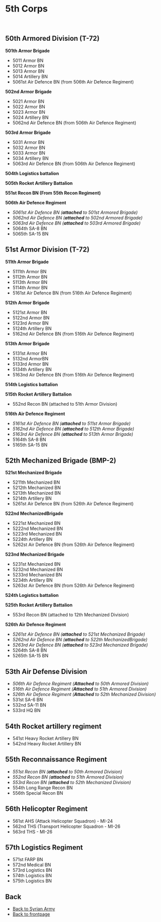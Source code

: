 # 5th Corps 
<br>


## 50th Armored Division (T-72)
**501th Armor Brigade**
- 5011 Armor BN
- 5012 Armor BN
- 5013 Armor BN
- 5014 Artillery BN
- 5061st Air Defence BN  (from 506th Air Defence Regiment)

**502nd Armor Brigade**
- 5021 Armor BN
- 5022 Armor BN
- 5023 Armor BN
- 5024 Artillery BN
- 5062nd Air Defence BN  (from 506th Air Defence Regiment)

**503rd Armor Brigade**
- 5031 Armor BN
- 5032 Armor BN
- 5033 Armor BN
- 5034 Artillery BN
- 5063rd Air Defence BN  (from 506th Air Defence Regiment)

**504th Logistics battalion**

**505th Rocket Artillery Battalion**

**551st Recon BN (From 55th Recon Regiment)**

**506th Air Defence Regiment**
-  _5061st Air Defence BN  (**attached** to 501st Armored Brigade)_
- _5062nd Air Defence BN (**attached** to 502nd Armored Brigade)_
- _5063rd Air Defence BN (**attached** to 503rd Armored Brigade)_
- 5064th SA-8 BN
- 5065th SA-15 BN




## 51st Armor Division (T-72)
**511th Armor Brigade**
- 5111th Armor BN
- 5112th Armor BN
- 5113th Armor BN
- 5114th Armor BN
- 5161st Air Defence BN  (from 516th Air Defence Regiment)

**512th Armor Brigade**
- 5121st Armor BN
- 5122nd Armor BN
- 5123rd Armor BN
- 5124th Artillery BN
- 5162nd Air Defence BN  (from 516th Air Defence Regiment)

**513th Armor Brigade**
- 5131st Armor BN
- 5132nd ArmorBN
- 5133rd Armor BN
- 5134th Artillery BN
- 5163nd Air Defence BN  (from 516th Air Defence Regiment)

**514th Logistics battalion**

**515th Rocket Artillery Battalion**

- 552nd Recon BN (attached to 51th Armor Division)

**516th Air Defence Regiment**
-  _5161st Air Defence BN  (**attached** to 511st Armor Brigade)_
-  _5162nd Air Defence BN  (**attached** to 512th Armor Brigade)_
-  _5163rd Air Defence BN  (**attached** to 513th Armor Brigade)_
- 5164th SA-8 BN
- 5165th SA-15 BN




## 52th Mechanized Brigade (BMP-2)
**521st Mechanized Brigade**
- 5211th Mechanized BN
- 5212th Mechanized BN
- 5213th Mechanized BN
- 5214th Artillery BN
- 5261st Air Defence BN  (from 526th Air Defence Regiment)

**522nd MechanizedBrigade**
- 5221st Mechanized BN
- 5222nd Mechanized BN
- 5223rd Mechanized BN
- 5224th Artillery BN
- 5262st Air Defence BN  (from 526th Air Defence Regiment)

**523nd Mechanized Brigade**
- 5231st Mechanized BN
- 5232nd Mechanized BN
- 5233rd Mechanized BN
- 5234th Artillery BN
- 5263st Air Defence BN  (from 526th Air Defence Regiment)

**524th Logistics battalion**

**525th Rocket Artillery Battalion**

- 553rd Recon BN (attached to 12th Mechanized Division)

**526th Air Defence Regiment**
- _5261st Air Defence BN  (**attached** to 521st Mechanized Brigade)_
- _5262nd Air Defence BN  (**attached** to 522th MechanizedBrigade)_
- _5263rd Air Defence BN  (**attached** to 523rd Mechanized Brigade)_
- 5264th SA-8 BN
- 5265th SA-15 BN




## 53th Air Defense Division
- _506th Air Defence Regiment (**Attached** to 50th Armored Division)_
-  _516th Air Defence Regiment (**Attached** to 51th Armored Division)_
-  _526th Air Defence Regiment (**Attached** to 52th Mechanized Division)_
- 531st SA-6 BN
- 532nd SA-11 BN
- 533rd HQ BN




## 54th Rocket artillery regiment
- 541st Heavy Rocket Artillery BN
- 542nd Heavy Rocket Artillery BN




## 55th Reconnaissance Regiment
- _551st Recon BN (**attached** to 50th Armored Division)_
- _552nd Recon BN (**attached** to 51th Armored Division)_
- _553rd Recon BN (**attached** to 52th Mechanized Division)_
- 554th Long Range Recon BN
- 556th Special Recon BN




## 56th Helicopter Regiment
- 561st AHS (Attack Helicopter Squadron) - MI-24
- 562nd THS (Transport Helicopter Squadron - MI-26
- 563rd THS - MI-26




## 57th Logistics Regiment
- 571st FARP BN
- 572nd Medical BN
- 573rd Logistics BN
- 574th Logistics BN
- 575th Logistics BN
 



## Back
- [Back to Syrian Army](/OPAR-Brief/INTELLIGENCE/Syrian_Army.html) 
- [Back to frontpage](https://132nd-vwing.github.io/OPAR-Brief/)
 